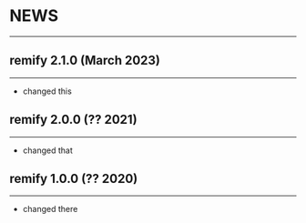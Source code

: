 # NEWS
---

## remify 2.1.0 (March 2023)
---
- changed this

## remify 2.0.0 (?? 2021)
---
- changed that

## remify 1.0.0 (?? 2020)
---
- changed there